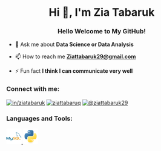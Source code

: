 <h1 align="center">Hi 👋, I'm Zia Tabaruk</h1>
<h3 align="center">Hello Welcome to My GitHub!</h3>

- 💬 Ask me about **Data Science or Data Analysis**

- 📫 How to reach me **Ziattabaruk29@gmail.com**

- ⚡ Fun fact **I think I can communicate very well**

<h3 align="left">Connect with me:</h3>
<p align="left">
<a href="https://linkedin.com/in/in/ziatabaruk" target="blank"><img align="center" src="https://raw.githubusercontent.com/rahuldkjain/github-profile-readme-generator/master/src/images/icons/Social/linked-in-alt.svg" alt="in/ziatabaruk" height="30" width="40" /></a>
<a href="https://instagram.com/ziattabaruq" target="blank"><img align="center" src="https://raw.githubusercontent.com/rahuldkjain/github-profile-readme-generator/master/src/images/icons/Social/instagram.svg" alt="ziattabaruq" height="30" width="40" /></a>
<a href="https://medium.com/@ziattabaruk29" target="blank"><img align="center" src="https://raw.githubusercontent.com/rahuldkjain/github-profile-readme-generator/master/src/images/icons/Social/medium.svg" alt="@ziattabaruk29" height="30" width="40" /></a>
</p>

<h3 align="left">Languages and Tools:</h3>
<p align="left"> <a href="https://www.mysql.com/" target="_blank" rel="noreferrer"> <img src="https://raw.githubusercontent.com/devicons/devicon/master/icons/mysql/mysql-original-wordmark.svg" alt="mysql" width="40" height="40"/> </a> <a href="https://www.python.org" target="_blank" rel="noreferrer"> <img src="https://raw.githubusercontent.com/devicons/devicon/master/icons/python/python-original.svg" alt="python" width="40" height="40"/> </a> </p>
